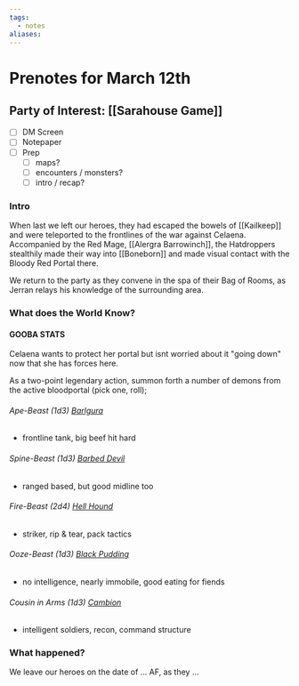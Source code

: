 ```yaml
---
tags:
  - notes
aliases:
---
```


# Prenotes for March 12th
## Party of Interest: [[Sarahouse Game]]
- [ ] DM Screen
- [ ] Notepaper
- [ ] Prep
	- [ ] maps?
	- [ ] encounters / monsters?
	- [ ] intro / recap?

### Intro

When last we left our heroes, they had escaped the bowels of [[Kailkeep]] and were teleported to the frontlines of the war against Celaena. Accompanied by the Red Mage, [[Alergra Barrowinch]], the Hatdroppers stealthily made their way into [[Boneborn]] and made visual contact with the Bloody Red Portal there.

We return to the party as they convene in the spa of their Bag of Rooms, as Jerran relays his knowledge of the surrounding area.

### What does the World Know?

#### GOOBA STATS
Celaena wants to protect her portal but isnt worried about it "going down" now that she has forces here.

As a two-point legendary action, summon forth a number of demons from the active bloodportal (pick one, roll);

###### Ape-Beast (1d3) [Barlgura](https://www.aidedd.org/dnd/monstres.php?vo=barlgura)
- frontline tank, big beef hit hard
###### Spine-Beast (1d3) [Barbed Devil](https://www.aidedd.org/dnd/monstres.php?vo=barbed-devil)
- ranged based, but good midline too
###### Fire-Beast (2d4) [Hell Hound](https://www.aidedd.org/dnd/monstres.php?vo=hell-hound)
- striker, rip & tear, pack tactics
###### Ooze-Beast (1d3) [Black Pudding](https://www.aidedd.org/dnd/monstres.php?vo=black-pudding)
- no intelligence, nearly immobile, good eating for fiends
###### Cousin in Arms (1d3) [Cambion](https://www.aidedd.org/dnd/monstres.php?vo=cambion)
- intelligent soldiers, recon, command structure

### What happened?


We leave our heroes on the date of ... AF, as they ...